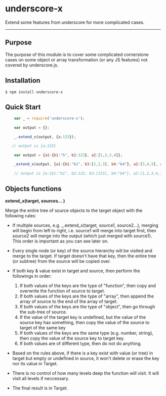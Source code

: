 underscore-x
============

Extend some features from underscore for more complicated cases. 


-------------


## Purpose
The purpose of this module is to cover some complicated cornerstone cases on some object or array transformation (or any JS features) not covered by underscore.js.

## Installation
    $ npm install underscore-x

## Quick Start

```js
    var _ = require('underscore-x');
    
    var output = {};
    
    _.extend_x(output, {a:123});

   // output is {a:123}
   
    var output = {a1:{b1:"h", b2:123}, a2:[1,2,3,4]};
    
    _extend_x(output, {a1:{b1:"b1", b3:[1,2,3], b4:"b4"}, a2:[3,4,5], a3:"xxx" });
    
    // output is {a:{b1:"b1", b2:123, b3:[123], b4:"b4"}, a2:[1,2,3,4,3,4,5], a3:"xxx"}
```

## Objects functions

**extend_x(target, sources... )**

 Merge the entire tree of source objects to the target object with the following rules:
- If multiple sources, e.g. _.extend_x(target, source1, source2...), merging will begin from left to right, i.e. source1 will merge into target first, then source2 will merge into the output (which just merged with source1).  This order is important as you can see later on.
- Every single node (or key) of the source hierarchy will be visited and merge to the target.  If target doesn't have that key, then the entire tree (or subtree) from the source will be copied over.
- If both key & value exist in target and source, then perform the followings in order:

  1. If both values of the keys are the type of "function", then copy and overwrite the function of source to target.  
  2. If both values of the keys are the type of "array", then append the array of source to the end of the array of target.
  3. If both values of the keys are the type of "object", then go through the sub-tree of source.
  4. If the value of the target key is undefined, but the value of the source key has something, then copy the value of the source to target of the same key
  5. If both values of the keys are the same type (e.g. number, string), then copy the value of the source key to target key.
  6. If both values are of different type, then do not do anything.

- Based on the rules above, if there is a key exist with value (or tree) in target but empty or undefined in source, it won't delete or erase the key nor its value in Target.
- There is no control of how many levels deep the function will visit.  It will visit all levels if neccessary. 
- The final result is in Target.





